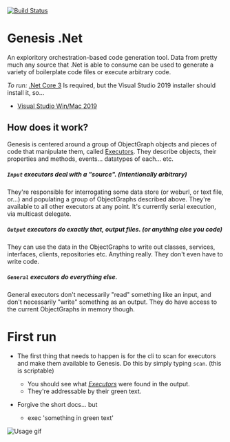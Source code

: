 [![Build Status](https://img.shields.io/endpoint.svg?url=https%3A%2F%2Factions-badge.atrox.dev%2Fgenesisdotnet%2Fgenesis%2Fbadge%3Fref%3Dmaster&style=flat)](https://actions-badge.atrox.dev/genesisdotnet/genesis/goto?ref=master)

# Genesis .Net
An exploritory orchestration-based code generation tool. Data from pretty much any source that .Net is able to consume can be used to generate a variety of boilerplate code files or execute arbitrary code.

*To run:*
[.Net Core 3](https://dotnet.microsoft.com/download/dotnet-core/3.0) Is required, but the Visual Studio 2019 installer should install it, so...

* [Visual Studio Win/Mac 2019](https://visualstudio.com "Visual Studio Win/Mac 2019") 

## How does it work?
Genesis is centered around a group of ObjectGraph objects and pieces of code that manipulate them, called [Executors](https://github.com/genesisdotnet/genesis/blob/master/src/Genesis/GenesisExecutor.cs). They describe objects, their properties and methods, events... datatypes of each... etc. 

##### `Input` executors deal with a "source". (intentionally arbitrary) 
They're responsible for interrogating some data store (or weburl, or text file, or...) and populating a group of ObjectGraphs described above. They're available to all other executors at any point. It's currently serial execution, via multicast delegate.

##### `Output` executors do exactly that, output files. (or anything else you code)
They can use the data in the ObjectGraphs to write out classes, services, interfaces, clients, repositories etc. Anything really. They don't even have to write code.

##### `General` executors do everything else.
General executors don't necessarily "read" something like an input, and don't necessarily "write" something as an output. They do have access to the current ObjectGraphs in memory though.

# First run
* The first thing that needs to happen is for the cli to scan for executors and make them available to Genesis. Do this by simply typing `scan`. (this is scriptable)
  * You should see what *[Executors](https://github.com/genesisdotnet/genesis/blob/master/src/Genesis/IGenesisExecutor.cs)* were found in the output.
  * They're addressable by their green text.
  
* Forgive the short docs... but
  * exec 'something in green text'
  
![Usage gif](https://github.com/genesisdotnet/genesis/blob/master/docs/gifs/demo.gif?raw=true)
